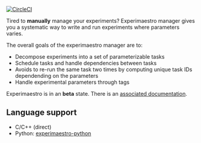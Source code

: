 [![CircleCI](https://circleci.com/gh/experimaestro/experimaestro.svg?style=svg)](https://circleci.com/gh/experimaestro/experimaestro)

Tired to **manually** manage your experiments? Experimaestro manager
gives you a systematic way to write and run experiments where parameters varies.

The overall goals of the experimaestro manager are to:

* Decompose experiments into a set of parameterizable tasks
* Schedule tasks and handle dependencies between tasks
* Avoids to re-run the same task two times by computing unique task IDs dependending on the parameters
* Handle experimental parameters through tags

Experimaestro is in an **beta** state. There is an [associated documentation](http://experimaestro.github.io/experimaestro/).

## Language support

- C/C++ (direct)
- Python: [experimaestro-python](https://github.com/experimaestro/experimaestro-python)